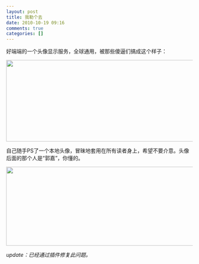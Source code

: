 ```yaml
---
layout: post
title: 我勒个去
date: 2010-10-19 09:16
comments: true
categories: []
---
```

好端端的一个头像显示服务，全球通用，被那些傻逼们搞成这个样子：

<img class="aligncenter size-full wp-image-337" title="2010-10-19-1-40-32" src="http://yuguo.us/weblog/files/2010/10/2010-10-19-1-40-32.png" alt="" width="557" height="220" />


自己随手PS了一个本地头像，冒昧地套用在所有读者身上，希望不要介意。头像后面的那个人是“郭嘉”，你懂的。

<img class="aligncenter size-full wp-image-338" title="2010-10-19-1-40-59" src="http://yuguo.us/weblog/files/2010/10/2010-10-19-1-40-59.png" alt="" width="510" height="213" />

<em>update：已经通过插件修复此问题。</em>
